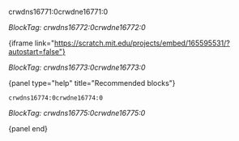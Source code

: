 crwdns16771:0crwdne16771:0

*BlockTag: crwdns16772:0crwdne16772:0*

{iframe link="https://scratch.mit.edu/projects/embed/165595531/?autostart=false"}

*BlockTag: crwdns16773:0crwdne16773:0*

{panel type="help" title="Recommended blocks"}

<pre><code class="scratch:split:random">crwdns16774:0crwdne16774:0
</code></pre>

*BlockTag: crwdns16775:0crwdne16775:0*

{panel end}